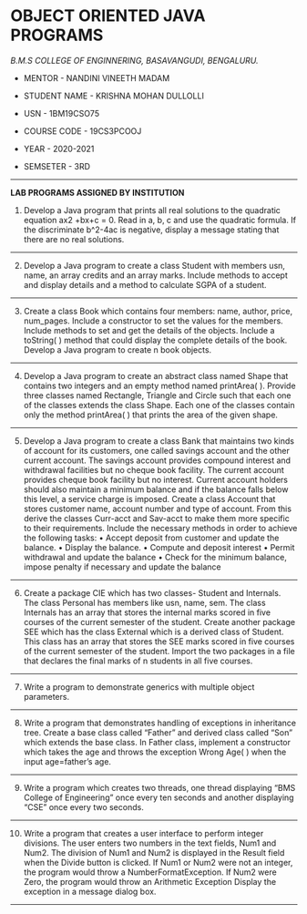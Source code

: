 # OBJECT ORIENTED JAVA PROGRAMS





*B.M.S COLLEGE OF ENGINNERING, BASAVANGUDI, BENGALURU.*

* MENTOR - NANDINI VINEETH MADAM 

* STUDENT NAME - KRISHNA MOHAN DULLOLLI

* USN - 1BM19CSO75

* COURSE CODE - 19CS3PCOOJ 

* YEAR - 2020-2021

* SEMSETER - 3RD


************************************************************************







******LAB PROGRAMS ASSIGNED BY INSTITUTION******










1) Develop a Java program that prints all real solutions to the quadratic equation ax2 +bx+c = 0.
Read in a, b, c and use the quadratic formula. If the discriminate b^2-4ac is negative, display a
message stating that there are no real solutions.

----------------------------------------------------------------------------------------------------

2) Develop a Java program to create a class Student with members usn, name, an array
credits and an array marks. Include methods to accept and display details and a method to
calculate SGPA of a student.

----------------------------------------------------------------------------------------------------

3) Create a class Book which contains four members: name, author, price,
num_pages. Include a constructor to set the values for the members. Include
methods to set and get the details of the objects. Include a toString( ) method
that could display the complete details of the book. Develop a Java program to
create n book objects.

----------------------------------------------------------------------------------------------------

4) Develop a Java program to create an abstract class named Shape that contains two integers and
an empty method named printArea( ). Provide three classes named Rectangle, Triangle and
Circle such that each one of the classes extends the class Shape. Each one of the classes contain
only the method printArea( ) that prints the area of the given shape.

----------------------------------------------------------------------------------------------------
5) Develop a Java program to create a class Bank that maintains two kinds of account for its
customers, one called savings account and the other current account. The savings account
provides compound interest and withdrawal facilities but no cheque book facility. The current
account provides cheque book facility but no interest. Current account holders should also
maintain a minimum balance and if the balance falls below this level, a service charge is
imposed. Create a class Account that stores customer name, account number and type of
account. From this derive the classes Curr-acct and Sav-acct to make them more specific to
their requirements. Include the necessary methods in order to achieve the following tasks: •
Accept deposit from customer and update the balance. • Display the balance. • Compute and
deposit interest • Permit withdrawal and update the balance • Check for the minimum balance,
impose penalty if necessary and update the balance

----------------------------------------------------------------------------------------------------
6) Create a package CIE which has two classes- Student and Internals. The
class Personal has members like usn, name, sem. The class Internals has an
array that stores the internal marks scored in five courses of the current
semester of the student. Create another package SEE which has the class
External which is a derived class of Student. This class has an array that
stores the SEE marks scored in five courses of the current semester of the
student. Import the two packages in a file that declares the final marks of n
students in all five courses.

----------------------------------------------------------------------------------------------------
7) Write a program to demonstrate generics with multiple object parameters.


----------------------------------------------------------------------------------------------------

8) Write a program that demonstrates handling of exceptions in inheritance tree. Create a base class
called “Father” and derived class called “Son” which extends the base class. In Father class,
implement a constructor which takes the age and throws the exception Wrong Age( ) when the input
age=father’s age.


----------------------------------------------------------------------------------------------------
9) Write a program which creates two threads, one thread displaying “BMS College of
Engineering” once every ten seconds and another displaying “CSE” once every two seconds.

----------------------------------------------------------------------------------------------------
10) Write a program that creates a user interface to perform integer divisions. The user enters two
 numbers in the text fields, Num1 and Num2. The division of Num1 and Num2 is displayed in the
 Result field when the Divide button is clicked. If Num1 or Num2 were not an integer, the program
 would throw a NumberFormatException. If Num2 were Zero, the program would throw an
 Arithmetic Exception Display the exception in a message dialog box.
 
 
----------------------------------------------------------------------------------------------------
